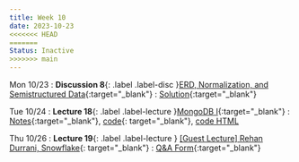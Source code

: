 ```yaml
---
title: Week 10
date: 2023-10-23
<<<<<<< HEAD
=======
Status: Inactive
>>>>>>> main
---
```


Mon 10/23
: **Discussion 8**{: .label .label-disc }[ERD, Normalization, and Semistructured Data](https://drive.google.com/file/d/13nkclT7Gzk6QM4NR9puYa8uuqTT0t1Ny/view?usp=share_link){:target="\_blank"}
  : [Solution](https://drive.google.com/file/d/1VktOvQLeFaO-g018P5mwGCcyNDJ7l4C_/view?usp=drive_link){:target="\_blank"}

Tue 10/24
: **Lecture 18**{: .label .label-lecture }[MongoDB I](https://docs.google.com/presentation/d/1sRlZVQtW3rCpPSsTWVm3GPXfdgy5UGYIEyOBYMkVPUg/edit?usp=sharing){:target="\_blank"}
  : [Notes](https://drive.google.com/file/d/1AsIeiB-rBKjL_HEjwFJvO4_JjPsSYY-y/view?usp=drive_link){:target="\_blank"}, [code](https://data101.datahub.berkeley.edu/hub/user-redirect/git-pull?repo=https%3A%2F%2Fgithub.com%2Fcal-data-eng%2Ffa23-materials&urlpath=lab%2Ftree%2Ffa23-materials%2Flecture%2Flec18%2Flec18.ipynb&branch=main){: target="\_blank"}, [code HTML](../../resources/assets/lectures/lec18/lec18.html)

Thu 10/26
: **Lecture 19**{: .label .label-lecture } [\[Guest Lecture\] Rehan Durrani, Snowflake](https://docs.google.com/presentation/d/1NbVxAtyhyPzM_P3YTx5jq6eV8uhtXcXQ/edit?usp=drive_link&ouid=113745915748997113650&rtpof=true){: target="\_blank"}
  : [Q&A Form](https://forms.gle/Fna94wfQqgzkFUrX9){:target="\_blank"}
